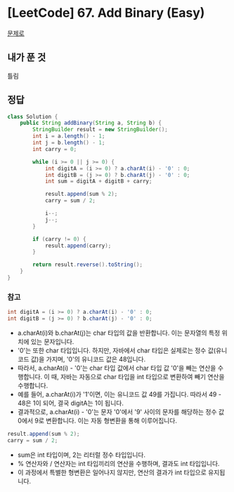 # [LeetCode] 67. Add Binary (Easy)

<a href="https://leetcode.com/problems/add-binary/description/" target="_blank">문제로</a>

## 내가 푼 것
틀림
 
## 정답
``` java
class Solution {
    public String addBinary(String a, String b) {
        StringBuilder result = new StringBuilder();
        int i = a.length() - 1;
        int j = b.length() - 1;
        int carry = 0;

        while (i >= 0 || j >= 0) {
            int digitA = (i >= 0) ? a.charAt(i) - '0' : 0;
            int digitB = (j >= 0) ? b.charAt(j) - '0' : 0;
            int sum = digitA + digitB + carry;

            result.append(sum % 2);
            carry = sum / 2;

            i--;
            j--;
        }

        if (carry != 0) {
            result.append(carry);
        }

        return result.reverse().toString();
    }
}
```

### 참고
```java
int digitA = (i >= 0) ? a.charAt(i) - '0' : 0;
int digitB = (j >= 0) ? b.charAt(j) - '0' : 0;
```
- a.charAt(i)와 b.charAt(j)는 char 타입의 값을 반환합니다. 이는 문자열의 특정 위치에 있는 문자입니다.  
- '0'는 또한 char 타입입니다. 하지만, 자바에서 char 타입은 실제로는 정수 값(유니코드 값)을 가지며, '0'의 유니코드 값은 48입니다.  
- 따라서, a.charAt(i) - '0'는 char 타입 값에서 char 타입 값 '0'을 빼는 연산을 수행합니다. 이 때, 자바는 자동으로 char 타입을 int 타입으로 변환하여 빼기 연산을 수행합니다.  
- 예를 들어, a.charAt(i)가 '1'이면, 이는 유니코드 값 49를 가집니다. 따라서 49 - 48은 1이 되어, 결국 digitA는 1이 됩니다.  
- 결과적으로, a.charAt(i) - '0'는 문자 '0'에서 '9' 사이의 문자를 해당하는 정수 값 0에서 9로 변환합니다. 이는 자동 형변환을 통해 이루어집니다.
 
```java
result.append(sum % 2);
carry = sum / 2;
```
- sum은 int 타입이며, 2는 리터럴 정수 타입입니다.  
- % 연산자와 / 연산자는 int 타입끼리의 연산을 수행하며, 결과도 int 타입입니다.  
- 이 과정에서 특별한 형변환은 일어나지 않지만, 연산의 결과가 int 타입으로 유지됩니다.